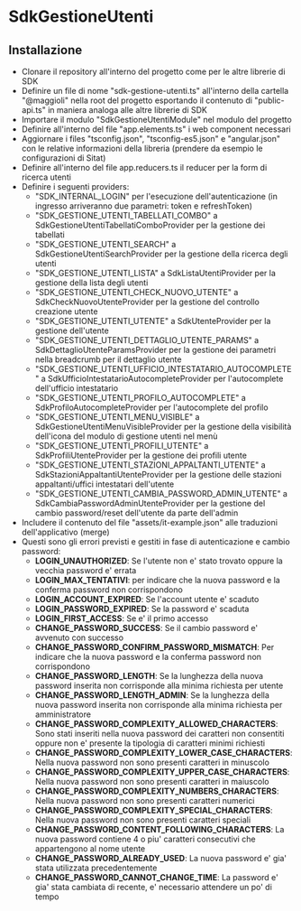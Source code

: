 # SdkGestioneUtenti

## Installazione
- Clonare il repository all'interno del progetto come per le altre librerie di SDK
- Definire un file di nome "sdk-gestione-utenti.ts" all'interno della cartella "@maggioli" nella root del progetto esportando il contenuto di "public-api.ts" in maniera analoga alle altre librerie di SDK
- Importare il modulo "SdkGestioneUtentiModule" nel modulo del progetto
- Definire all'interno del file "app.elements.ts" i web component necessari
- Aggiornare i files "tsconfig.json", "tsconfig-es5.json" e "angular.json" con le relative informazioni della libreria (prendere da esempio le configurazioni di Sitat)
- Definire all'interno del file app.reducers.ts il reducer per la form di ricerca utenti
- Definire i seguenti providers:
  - "SDK_INTERNAL_LOGIN" per l'esecuzione dell'autenticazione (in ingresso arriveranno due parametri: token e refreshToken)
  - "SDK_GESTIONE_UTENTI_TABELLATI_COMBO" a SdkGestioneUtentiTabellatiComboProvider per la gestione dei tabellati
  - "SDK_GESTIONE_UTENTI_SEARCH" a SdkGestioneUtentiSearchProvider per la gestione della ricerca degli utenti
  - "SDK_GESTIONE_UTENTI_LISTA" a SdkListaUtentiProvider per la gestione della lista degli utenti
  - "SDK_GESTIONE_UTENTI_CHECK_NUOVO_UTENTE" a SdkCheckNuovoUtenteProvider per la gestione del controllo creazione utente
  - "SDK_GESTIONE_UTENTI_UTENTE" a SdkUtenteProvider per la gestione dell'utente
  - "SDK_GESTIONE_UTENTI_DETTAGLIO_UTENTE_PARAMS" a SdkDettaglioUtenteParamsProvider per la gestione dei parametri nella breadcrumb per il dettaglio utente
  - "SDK_GESTIONE_UTENTI_UFFICIO_INTESTATARIO_AUTOCOMPLETE" a SdkUfficioIntestatarioAutocompleteProvider per l'autocomplete dell'ufficio intestatario
  - "SDK_GESTIONE_UTENTI_PROFILO_AUTOCOMPLETE" a SdkProfiloAutocompleteProvider per l'autocomplete del profilo
  - "SDK_GESTIONE_UTENTI_MENU_VISIBLE" a SdkGestioneUtentiMenuVisibleProvider per la gestione della visibilità dell'icona del modulo di gestione utenti nel menù
  - "SDK_GESTIONE_UTENTI_PROFILI_UTENTE" a SdkProfiliUtenteProvider per la gestione dei profili utente
  - "SDK_GESTIONE_UTENTI_STAZIONI_APPALTANTI_UTENTE" a SdkStazioniAppaltantiUtenteProvider per la gestione delle stazioni appaltanti/uffici intestatari dell'utente
  - "SDK_GESTIONE_UTENTI_CAMBIA_PASSWORD_ADMIN_UTENTE" a SdkCambiaPasswordAdminUtenteProvider per la gestione del cambio password/reset dell'utente da parte dell'admin
- Includere il contenuto del file "assets/it-example.json" alle traduzioni dell'applicativo (merge)
- Questi sono gli errori previsti e gestiti in fase di autenticazione e cambio password:
  - **LOGIN_UNAUTHORIZED**: Se l'utente non e' stato trovato oppure la vecchia password e' errata
  - **LOGIN_MAX_TENTATIVI**: per indicare che la nuova password e la conferma password non corrispondono
  - **LOGIN_ACCOUNT_EXPIRED**: Se l'account utente e' scaduto
  - **LOGIN_PASSWORD_EXPIRED**: Se la password e' scaduta
  - **LOGIN_FIRST_ACCESS**: Se e' il primo accesso
  - **CHANGE_PASSWORD_SUCCESS**: Se il cambio password e' avvenuto con successo
  - **CHANGE_PASSWORD_CONFIRM_PASSWORD_MISMATCH**: Per indicare che la nuova password e la conferma password non corrispondono
  - **CHANGE_PASSWORD_LENGTH**: Se la lunghezza della nuova password inserita non corrisponde alla minima richiesta per utente
  - **CHANGE_PASSWORD_LENGTH_ADMIN**: Se la lunghezza della nuova password inserita non corrisponde alla minima richiesta per amministratore
  - **CHANGE_PASSWORD_COMPLEXITY_ALLOWED_CHARACTERS**: Sono stati inseriti nella nuova password dei caratteri non consentiti oppure non e' presente la tipologia di caratteri minimi richiesti
  - **CHANGE_PASSWORD_COMPLEXITY_LOWER_CASE_CHARACTERS**: Nella nuova password non sono presenti caratteri in minuscolo
  - **CHANGE_PASSWORD_COMPLEXITY_UPPER_CASE_CHARACTERS**: Nella nuova password non sono presenti caratteri in maiuscolo
  - **CHANGE_PASSWORD_COMPLEXITY_NUMBERS_CHARACTERS**: Nella nuova password non sono presenti caratteri numerici
  - **CHANGE_PASSWORD_COMPLEXITY_SPECIAL_CHARACTERS**: Nella nuova password non sono presenti caratteri speciali
  - **CHANGE_PASSWORD_CONTENT_FOLLOWING_CHARACTERS**: La nuova password contiene 4 o piu' caratteri consecutivi che appartengono al nome utente
  - **CHANGE_PASSWORD_ALREADY_USED**: La nuova password e' gia' stata utilizzata precedentemente
  - **CHANGE_PASSWORD_CANNOT_CHANGE_TIME**: La password e' gia' stata cambiata di recente, e' necessario attendere un po' di tempo
